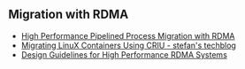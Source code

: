 ## Migration with RDMA

* [High Performance Pipelined Process Migration with RDMA](http://ieeexplore.ieee.org/stamp/stamp.jsp?arnumber=5948622)
* [Migrating LinuX Containers Using CRIU - stefan's techblog](https://techblog.lankes.org/pdf/VHPC16a.pdf)
* [Design Guidelines for High Performance RDMA Systems](https://www.usenix.org/system/files/conference/atc16/atc16_paper-kalia.pdf)
